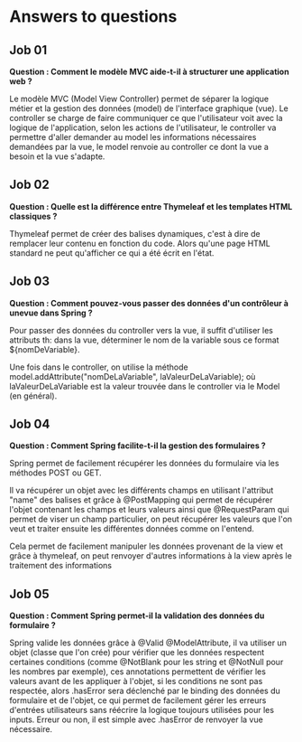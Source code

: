 # Answers to questions

## Job 01
**Question : Comment le modèle MVC aide-t-il à structurer une application web ?**

Le modèle MVC (Model View Controller) permet de séparer la logique métier et la gestion des données (model) de l'interface graphique (vue).
Le controller se charge de faire communiquer ce que l'utilisateur voit avec la logique de l'application, selon les actions de l'utilisateur, le controller va permettre d'aller demander au model les informations nécessaires demandées par la vue, le model renvoie au controller ce dont la vue a besoin et la vue s'adapte.

## Job 02
**Question : Quelle est la différence entre Thymeleaf et les templates HTML classiques ?**

Thymeleaf permet de créer des balises dynamiques, c'est à dire de remplacer leur contenu en fonction du code. Alors qu'une page HTML standard ne peut qu'afficher ce qui a été écrit en l'état.

## Job 03
**Question : Comment pouvez-vous passer des données d'un contrôleur à unevue dans Spring ?**

Pour passer des données du controller vers la vue, il suffit d'utiliser les attributs th: dans la vue, déterminer le nom de la variable sous ce format ${nomDeVariable}.

Une fois dans le controller, on utilise la méthode model.addAttribute("nomDeLaVariable", laValeurDeLaVariable); où laValeurDeLaVariable est la valeur trouvée dans le controller via le Model (en général).

## Job 04
**Question : Comment Spring facilite-t-il la gestion des formulaires ?**

Spring permet de facilement récupérer les données du formulaire via les méthodes POST ou GET.

Il va récupérer un objet avec les différents champs en utilisant l'attribut "name" des balises et grâce à @PostMapping qui permet de récupérer l'objet contenant les champs et leurs valeurs ainsi que @RequestParam qui permet de viser un champ particulier, on peut récupérer les valeurs que l'on veut et traiter ensuite les différentes données comme on l'entend.

Cela permet de facilement manipuler les données provenant de la view et grâce à thymeleaf, on peut renvoyer d'autres informations à la view après le traitement des informations

## Job 05
**Question : Comment Spring permet-il la validation des données du formulaire ?**

Spring valide les données grâce à @Valid @ModelAttribute, il va utiliser un objet (classe que l'on crée) pour vérifier que les données respectent certaines conditions (comme @NotBlank pour les string et @NotNull pour les nombres par exemple), ces annotations permettent de vérifier les valeurs avant de les appliquer à l'objet, si les conditions ne sont pas respectée, alors .hasError sera déclenché par le binding des données du formulaire et de l'objet, ce qui permet de facilement gérer les erreurs d'entrées utilisateurs sans réécrire la logique toujours utilisées pour les inputs.
Erreur ou non, il est simple avec .hasError de renvoyer la vue nécessaire.